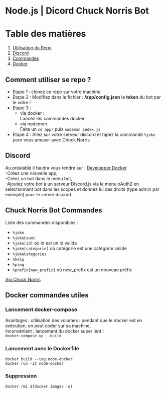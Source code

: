 # Node.js | Dicord Chuck Norris Bot

# Table des matières
1. [Utilisation du Repo](#Repo)
2. [Discord](#discord)
3. [Commandes](#commandes)
4. [Docker](#docker)


<div id='Repo'/>  

## Comment utiliser se repo ?
- Etape 1 : clonez ce repo sur votre machine   
- Etape 2 : Modifiez dans le fichier : **/app/config.json** le **token** du bot par le votre !  
- Etape 3 :  
    - via docker :  
    Lancez les commandes docker  
    - via nodemon  
    Faite un `cd app/` puis `nodemon index.js`  
- Etape 4 : Allez sur votre serveur discord et tapez la commande `%joke` pour vous amuser avec Chuck Norris

<div id='discord'/>  

## Discord
Au préalable il faudra vous rendre sur :  [Developper Docker](https://discord.com/developers/applications)    
-Créez une nouvelle app,  
-Créez un bot dans le menu bot,  
-Ajoutez votre bot à un serveur Discord.js via le menu oAuth2 en selectionnant bot dans les scopes et donnez lui des droits (type admin par exemple) pour le server discord.


<div id='commandes'/>  

## Chuck Norris Bot Commandes
Liste des commandes disponibles :
- `%joke`
- `%jokeCount`
- `%joke[id]` où id est un id valide
- `%joke[catégorie]` où catégorie est une catégorie valide
- `%jokeCategories`
- `%help`
- `%ping`
- `%prefix[new_prefix]` où new_prefix est un nouveau préfix   

[Api Chuck Norris](http://www.icndb.com/api/)


<div id='docker'/>  

## Docker commandes utiles
### Lancement docker-compose
Avantages : utilisation des volumes : pendant que le docker est en exécution, on peut coder sur sa machine,    
Inconvénient : lancement du docker super lent !   
`docker-compose up --build`   
### Lancement avec le Dockerfile
`docker build --tag node-docker .`  
`docker run -it node-docker`   
### Suppression   
`docker rmi $(docker images -q)`
